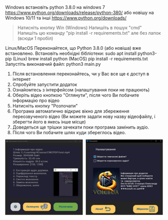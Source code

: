 Windows встановіть python 3.8.0 на windows 7 https://www.python.org/downloads/release/python-380/
або новішу на Windows 10/11 та інші https://www.python.org/downloads/
  > Натисніть кнопку Win (Windows)
  > Напишіть в пошук "cmd"
  > Напишіть цю команду "pip install -r requirements.txt" але без лапок (всюди 1 пробіл)

Linux/MacOS
Переконайтеся, що Python 3.8.0 (або новіша) вже встановлено.
Встановіть необхідні бібліотеки:
sudo apt install python3-pip (Linux)
brew install python (MacOS)
pip install -r requirements.txt
Запустіть виконавчий файл: python3 main.py

1. Після встановлення переконайтесь, чи у Вас все ще є доступ в інтернет
2. Спробуйте запустити додаток
3. Ознайомтесь з інтерфейсом (налаштування поки не працюють)
4. Оберіть відео кнопкою "Оглянути", після чого Ви побачите інформацію про відео
5. Натисніть кнопку "Розпочати"
6. Програма автоматично відкриє вікно для збереження переозвученого відео 
(Ви можете задати нову назву відеофайлу, і зберегти його в якесь інше місце)
7. Доведеться ще трішки зачекати поки програма замінить аудіо.
8. Після чого Ви побачите шлях куди збереглось відео.

![Сталась помилка зображення не видно](https://github.com/Bunnyx1x456/VoiceUA-ver-1.0-Stable/blob/master/%D0%86%D0%BD%D1%82%D0%B5%D1%80%D1%84%D0%B5%D0%B9%D1%81_VoiceUA.jpg)
